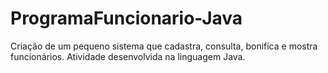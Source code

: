 # ProgramaFuncionario-Java
Criação de um pequeno sistema que cadastra, consulta, bonifica e mostra funcionários. Atividade desenvolvida na linguagem Java.
